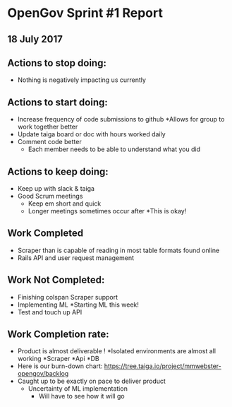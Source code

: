 # OpenGov Sprint #1 Report
## 18 July 2017

## Actions to stop doing:
* Nothing is negatively impacting us currently

## Actions to start doing:
* Increase frequency of code submissions to github 
  *Allows for group to work together better
* Update taiga board or doc with hours worked daily
* Comment code better
  * Each member needs to be able to understand what you did


## Actions to keep doing:
* Keep up with slack & taiga
* Good Scrum meetings
  * Keep em short and quick
  * Longer meetings sometimes occur after
    *This is okay!

## Work Completed
* Scraper than is capable of reading in most table formats found online
* Rails API and user request management


## Work Not Completed:
* Finishing colspan Scraper support
* Implementing ML 
  *Starting ML this week!
* Test and touch up API 


## Work Completion rate: 
* Product is almost deliverable !
  *Isolated environments are almost all working
    *Scraper
    *Api
    *DB
* Here is our burn-down chart: https://tree.taiga.io/project/mmwebster-opengov/backlog
* Caught up to be exactly on pace to deliver product
  * Uncertainty of ML implementation
    * Will have to see how it will go
